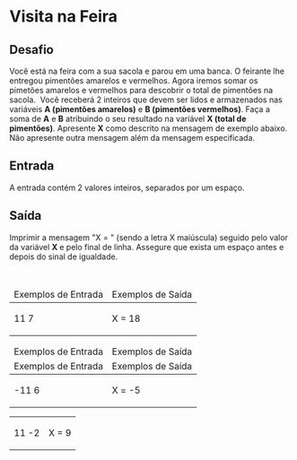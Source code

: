 <h1>Visita na Feira</h1>
<div><div>
<h2>Desafio</h2>

<p>Você está na feira com a sua sacola e parou em uma banca. O feirante lhe entregou&nbsp;pimentões amarelos e&nbsp;vermelhos. Agora iremos somar os pimetões&nbsp;amarelos e&nbsp;vermelhos para descobrir o total de pimentões na sacola.&nbsp;&nbsp;Você receberá 2 inteiros que devem ser lidos e&nbsp;armazenados&nbsp;nas variáveis <strong>A (pimentões amarelos)</strong>&nbsp;e <strong>B&nbsp;(pimentões vermelhos)</strong>. Faça a soma de <strong>A</strong> e <strong>B</strong> atribuindo o seu resultado na variável <strong>X (total de pimentões)</strong>. Apresente&nbsp;<strong>X</strong>&nbsp;como descrito na mensagem de exemplo abaixo. Não apresente outra mensagem além da mensagem especificada.</p>
</div>

<h2>Entrada</h2>

<div>
<p>A entrada contém 2 valores inteiros, separados por um espaço.</p>
</div>

<h2>Saída</h2>

<div>
<p>Imprimir a mensagem "X = " (sendo a letra X maiúscula) seguido pelo valor da variável <strong> X </strong> e pelo final de linha. Assegure que&nbsp;exista um espaço antes e depois do sinal de igualdade.</p>
</div>

<div>&nbsp;</div>

<table>
	<thead>
		<tr>
			<td>Exemplos de Entrada</td>
			<td>Exemplos de Saída</td>
		</tr>
	</thead>
	<tbody>
		<tr>
			<td>
			<p>11 7</p>
			</td>
			<td>
			<p>X = 18</p>
			</td>
		</tr>
	</tbody>
</table>

<table>
	<thead>
		<tr>
			<td>Exemplos de Entrada</td>
			<td>Exemplos de Saída</td>
		</tr>
	</thead>
	<tbody>
	<thead>
		<tr>
			<td>Exemplos de Entrada</td>
			<td>Exemplos de Saída</td>
		</tr>
	</thead>
		<tr>
			<td>
			<p>-11 6</p>
			</td>
			<td>
			<p>X = -5</p>
			</td>
		</tr>
	</tbody>
</table>

<table>
	<thead>
	</thead>
	<tbody>
		<tr>
			<td>
			<p>11 -2</p>
			</td>
			<td>
			<p>X = 9</p>
			</td>
		</tr>
	</tbody>
</table> <br><br></div>